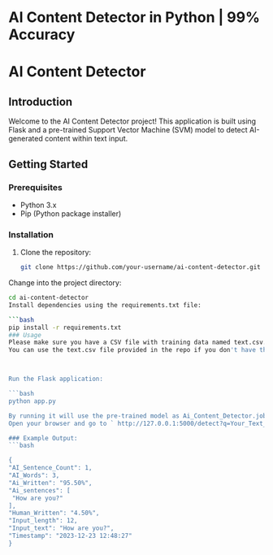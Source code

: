 # AI Content Detector  in Python | 99% Accuracy

# AI Content Detector

## Introduction

Welcome to the AI Content Detector project! This application is built using Flask and a pre-trained Support Vector Machine (SVM) model to detect AI-generated content within text input.

## Getting Started

### Prerequisites

- Python 3.x
- Pip (Python package installer)

### Installation

1. Clone the repository:
   ```bash
   git clone https://github.com/your-username/ai-content-detector.git
Change into the project directory:

   ```bash
cd ai-content-detector
Install dependencies using the requirements.txt file:

   ```bash
pip install -r requirements.txt
### Usage
Please make sure you have a CSV file with training data named text.csv. The file should contain 'content' and 'label' columns for model training.
You can use the text.csv file provided in the repo if you don't have this one.



Run the Flask application:

   ```bash
python app.py

By running it will use the pre-trained model as Ai_Content_Detector.joblib.
Open your browser and go to ` http://127.0.0.1:5000/detect?q=Your_Text_To_Analyze ` to detect AI-generated content. And it will give you the output for the given text.

### Example Output:
   ```bash
   
{
  "AI_Sentence_Count": 1,
  "AI_Words": 3,
  "Ai_Written": "95.50%",
  "Ai_sentences": [
    "How are you?"
  ],
  "Human_Written": "4.50%",
  "Input_length": 12,
  "Input_text": "How are you?",
  "Timestamp": "2023-12-23 12:48:27"
}
